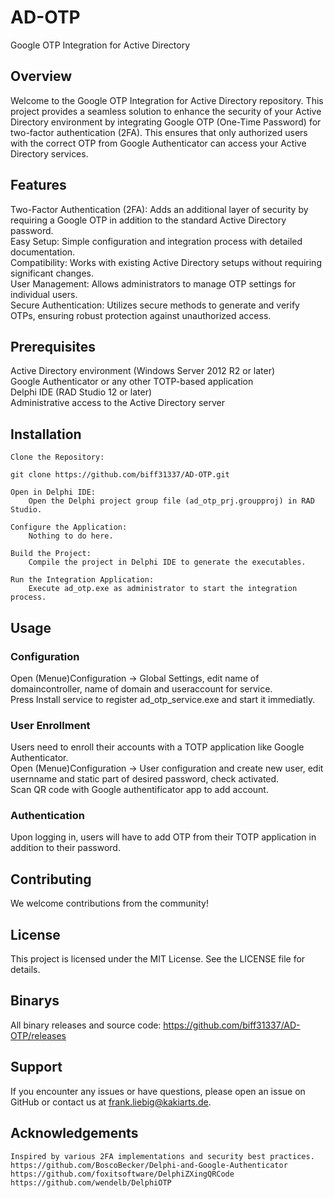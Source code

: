 # AD-OTP
Google OTP Integration for Active Directory

## Overview

Welcome to the Google OTP Integration for Active Directory repository. This project provides a seamless solution to enhance the security of your Active Directory environment by integrating Google OTP (One-Time Password) for two-factor authentication (2FA). This ensures that only authorized users with the correct OTP from Google Authenticator can access your Active Directory services.

## Features
	
Two-Factor Authentication (2FA): Adds an additional layer of security by requiring a Google OTP in addition to the standard Active Directory password.  
Easy Setup: Simple configuration and integration process with detailed documentation.  
Compatibility: Works with existing Active Directory setups without requiring significant changes.  
User Management: Allows administrators to manage OTP settings for individual users.  
Secure Authentication: Utilizes secure methods to generate and verify OTPs, ensuring robust protection against unauthorized access.  

## Prerequisites

Active Directory environment (Windows Server 2012 R2 or later)  
Google Authenticator or any other TOTP-based application  
Delphi IDE (RAD Studio 12 or later)  
Administrative access to the Active Directory server  

## Installation

    Clone the Repository:

    git clone https://github.com/biff31337/AD-OTP.git
    
    Open in Delphi IDE:
        Open the Delphi project group file (ad_otp_prj.groupproj) in RAD Studio.

    Configure the Application:
        Nothing to do here.

    Build the Project:
        Compile the project in Delphi IDE to generate the executables.

    Run the Integration Application:
        Execute ad_otp.exe as administrator to start the integration process.

## Usage

### Configuration
Open (Menue)Configuration -> Global Settings, edit name of domaincontroller, name of domain and useraccount for service.  
Press Install service to register ad_otp_service.exe and start it immediatly.

### User Enrollment
Users need to enroll their accounts with a TOTP application like Google Authenticator.  
Open (Menue)Configuration -> User configuration and create new user, edit usernname and static part of desired password, check activated.  
Scan QR code with Google authentificator app to add account.

### Authentication
Upon logging in, users will have to add OTP from their TOTP application in addition to their password.
	

## Contributing

We welcome contributions from the community!

## License

This project is licensed under the MIT License. See the LICENSE file for details.

## Binarys

All binary releases and source code: https://github.com/biff31337/AD-OTP/releases

## Support

If you encounter any issues or have questions, please open an issue on GitHub or contact us at frank.liebig@kakiarts.de.

## Acknowledgements

    Inspired by various 2FA implementations and security best practices.
    https://github.com/BoscoBecker/Delphi-and-Google-Authenticator
    https://github.com/foxitsoftware/DelphiZXingQRCode
    https://github.com/wendelb/DelphiOTP
